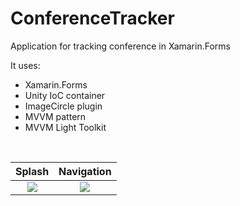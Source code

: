 # ConferenceTracker

Application for tracking conference in Xamarin.Forms
</br>

It uses:
* Xamarin.Forms
* Unity IoC container
* ImageCircle plugin
* MVVM pattern
* MVVM Light Toolkit

</br>

Splash                                                                              |  Navigation
:----------------------------------------------------------------------------------:|:-------------------------:
![](https://github.com/bradlak/ConferenceTracker/blob/master/Screenshots/splash.jpg) |![](https://github.com/bradlak/ConferenceTracker/blob/master/Screenshots/title.jpg)
